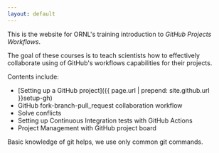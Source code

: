 ```yaml
---
layout: default
---
```


This is the website for ORNL's training introduction to *GitHub Projects Workflows*. 

The goal of these courses is to teach scientists how to effectively collaborate using of GitHub's workflows capabilities for their projects.

Contents include:

* [Setting up a GitHub project]({{ page.url | prepend: site.github.url }}setup-gh)
* GitHub fork-branch-pull_request collaboration workflow
* Solve conflicts
* Setting up Continuous Integration tests with GitHub Actions
* Project Management with GitHub project board

Basic knowledge of git helps, we use only common git commands.
